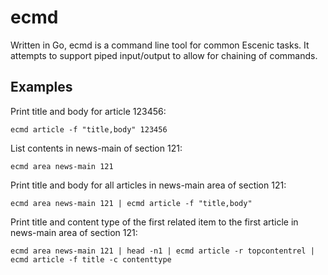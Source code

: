 # ecmd
Written in Go, ecmd is a command line tool for common Escenic tasks. It attempts to support piped input/output to allow for chaining of commands.

## Examples
Print title and body for article 123456:

	ecmd article -f "title,body" 123456

List contents in news-main of section 121:

	ecmd area news-main 121

Print title and body for all articles in news-main area of section 121:

	ecmd area news-main 121 | ecmd article -f "title,body"

Print title and content type of the first related item to the first article in news-main area of section 121:

	ecmd area news-main 121 | head -n1 | ecmd article -r topcontentrel | ecmd article -f title -c contenttype